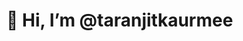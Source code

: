 # 👋 Hi, I’m @taranjitkaurmee

<!--
- 👀 I’m interested in handling solving the world's problem with Data
- 🌱 I’m currently learning MLOps and Deep Learning
- 📫 **Hire me:** 
  - Mail: taranjitkaur.in@outlook.com
  - LinkedIn: [Taranjit Kaur](https://www.linkedin.com/in/taranjitkaurme/)
- 🔗 **General Python Skills:** [Python Practice](https://github.com/taranjitkaurmee/datascience_practice_python)
- 🔗 **General Data Science Skills:** [Data Science Practice](https://github.com/taranjitkaurmee/datascience_practice_general)
-->


<!--
**taranjitkaurmee/taranjitkaurmee** is a ✨ _special_ ✨ repository because its `README.md` (this file) appears on your GitHub profile.

Here are some ideas to get you started:

- 🔭 I’m currently working on ...
- 🌱 I’m currently learning ...
- 👯 I’m looking to collaborate on ...
- 🤔 I’m looking for help with ...
- 💬 Ask me about ...
- 📫 How to reach me: ...
- 😄 Pronouns: ...
- ⚡ Fun fact: ...
-->
